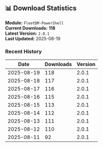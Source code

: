 ## 📊 Download Statistics

**Module:** `FleetDM-PowerShell`  
**Current Downloads:** **118**  
**Latest Version:** `2.0.1`  
**Last Updated:** 2025-08-19

### Recent History

| Date | Downloads | Version |
|------|-----------|---------|
| 2025-08-19 | 118 | 2.0.1 |
| 2025-08-18 | 117 | 2.0.1 |
| 2025-08-17 | 116 | 2.0.1 |
| 2025-08-16 | 115 | 2.0.1 |
| 2025-08-15 | 113 | 2.0.1 |
| 2025-08-14 | 112 | 2.0.1 |
| 2025-08-13 | 111 | 2.0.1 |
| 2025-08-12 | 110 | 2.0.1 |
| 2025-08-11 | 92 | 2.0.1 |
